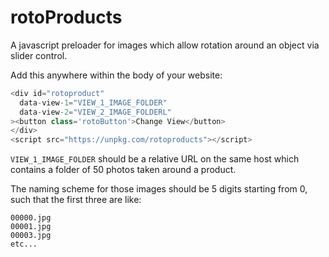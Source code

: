 # rotoProducts
A javascript preloader for images which allow rotation around an object via slider control.

Add this anywhere within the body of your website:

``` javascript 
<div id="rotoproduct"
  data-view-1="VIEW_1_IMAGE_FOLDER"
  data-view-2="VIEW_2_IMAGE_FOLDERL"
><button class='rotoButton'>Change View</button>
</div>
<script src="https://unpkg.com/rotoproducts"></script>
```

`VIEW_1_IMAGE_FOLDER` should be a relative URL on the same host which contains a folder of 50 photos taken around a product.

The naming scheme for those images should be 5 digits starting from 0, such that the first three are like:

```
00000.jpg
00001.jpg
00003.jpg
etc...
```
